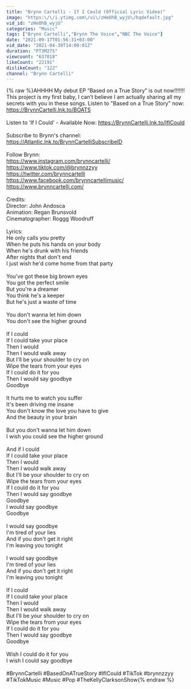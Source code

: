 ```yaml
---
title: "Brynn Cartelli - If I Could (Official Lyric Video)"
image: "https:\/\/i.ytimg.com\/vi\/zHeOhB_wyjU\/hqdefault.jpg"
vid_id: "zHeOhB_wyjU"
categories: "Music"
tags: ["Brynn Cartelli","Brynn The Voice","NBC The Voice"]
date: "2021-09-17T01:56:31+03:00"
vid_date: "2021-04-30T14:00:01Z"
duration: "PT3M27S"
viewcount: "637018"
likeCount: "22191"
dislikeCount: "122"
channel: "Brynn Cartelli"
---
```

{% raw %}AHHHH My debut EP “Based on a True Story” is out now!!!!!!! This project is my first baby, I can’t believe I am actually sharing all my secrets with you in these songs. Listen to &quot;Based on a True Story&quot; now: <a rel="nofollow" target="blank" href="https://BrynnCartelli.lnk.to/BOATS">https://BrynnCartelli.lnk.to/BOATS</a><br /><br />Listen to 'If I Could' - Available Now: <a rel="nofollow" target="blank" href="https://BrynnCartelli.lnk.to/IfICould">https://BrynnCartelli.lnk.to/IfICould</a><br /><br />Subscribe to Brynn's channel: <a rel="nofollow" target="blank" href="https://Atlantic.lnk.to/BrynnCartelliSubscribeID">https://Atlantic.lnk.to/BrynnCartelliSubscribeID</a><br /><br />Follow Brynn:<br /><a rel="nofollow" target="blank" href="https://www.instagram.com/brynncartelli/">https://www.instagram.com/brynncartelli/</a><br /><a rel="nofollow" target="blank" href="https://www.tiktok.com/@brynnzzyy">https://www.tiktok.com/@brynnzzyy</a><br /><a rel="nofollow" target="blank" href="https://twitter.com/brynncartelli">https://twitter.com/brynncartelli</a><br /><a rel="nofollow" target="blank" href="https://www.facebook.com/brynncartellimusic/">https://www.facebook.com/brynncartellimusic/</a><br /><a rel="nofollow" target="blank" href="https://www.brynncartelli.com/">https://www.brynncartelli.com/</a><br /><br />Credits:<br />Director: John Andosca<br />Animation: Regan Brunsvold<br />Cinematographer: Roggg Woodruff<br /><br />Lyrics:<br />He only calls you pretty <br />When he puts his hands on your body <br />When he's drunk with his friends <br />After nights that don't end<br />I just wish he'd come home from that party<br /><br />You've got these big brown eyes<br />You got the perfect smile<br />But you're a dreamer<br />You think he's a keeper<br />But he's just a waste of time<br /><br />You don't wanna let him down<br />You don't see the higher ground<br /><br />If I could<br />If I could take your place<br />Then I would<br />Then I would walk away<br />But I'll be your shoulder to cry on<br />Wipe the tears from your eyes<br />If I could do it for you<br />Then I would say goodbye<br />Goodbye<br /><br />It hurts me to watch you suffer<br />It's been driving me insane<br />You don't know the love you have to give<br />And the beauty in your brain<br /><br />But you don't wanna let him down<br />I wish you could see the higher ground<br /><br />And if I could<br />If I could take your place<br />Then I would<br />Then I would walk away<br />But I'll be your shoulder to cry on<br />Wipe the tears from your eyes<br />If I could do it for you<br />Then I would say goodbye<br />Goodbye<br />I would say goodbye<br />Goodbye<br /><br />I would say goodbye<br />I'm tired of your lies<br />And if you don't get it right<br />I'm leaving you tonight <br /><br />I would say goodbye<br />I'm tired of your lies<br />And if you don't get it right<br />I'm leaving you tonight <br /><br />If I could<br />If I could take your place<br />Then I would<br />Then I would walk away<br />But I'll be your shoulder to cry on<br />Wipe the tears from your eyes<br />If I could do it for you<br />Then I would say goodbye<br />Goodbye<br /><br />Wish I could do it for you<br />I wish I could say goodbye<br /><br />#BrynnCartelli #BasedOnATrueStory #IfICould #TikTok #brynnzzyy #TikTokMusic #Music #Pop #TheKellyClarksonShow{% endraw %}
